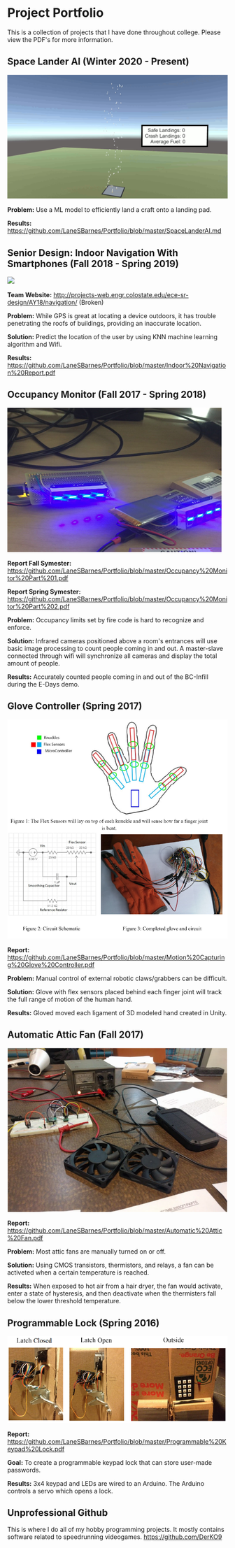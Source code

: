 # Project Portfolio
This is a collection of projects that I have done throughout college. Please view the PDF's for more information.

## Space Lander AI (Winter 2020 - Present)
![_](Pictures/Result4.gif)

**Problem:** Use a ML model to efficiently land a craft onto a landing pad.

**Results:** https://github.com/LaneSBarnes/Portfolio/blob/master/SpaceLanderAI.md

## Senior Design: Indoor Navigation With Smartphones (Fall 2018 - Spring 2019)
![ ](https://github.com/LaneSBarnes/Portfolio/blob/master/Pictures/RoverTurningCorner.gif)

**Team Website:** http://projects-web.engr.colostate.edu/ece-sr-design/AY18/navigation/ (Broken)

**Problem:** While GPS is great at locating a device outdoors, it has trouble penetrating the roofs of buildings, providing an inaccurate location.

**Solution:** Predict the location of the user by using KNN machine learning algorithm and Wifi.

**Results:** https://github.com/LaneSBarnes/Portfolio/blob/master/Indoor%20Navigation%20Report.pdf


## Occupancy Monitor (Fall 2017 - Spring 2018)

![ ](https://github.com/LaneSBarnes/Portfolio/blob/master/Pictures/OccupancyMonitorDevices.png)

**Report Fall Symester:** https://github.com/LaneSBarnes/Portfolio/blob/master/Occupancy%20Monitor%20Part%201.pdf

**Report Spring Symester:** https://github.com/LaneSBarnes/Portfolio/blob/master/Occupancy%20Monitor%20Part%202.pdf

**Problem:** Occupancy limits set by fire code is hard to recognize and enforce.

**Solution:** Infrared cameras positioned above a room's entrances will use basic image processing to count people coming in and out. A master-slave connected through wifi will synchronize all cameras and display the total amount of people.

**Results:** Accurately counted people coming in and out of the BC-Infill during the E-Days demo.


## Glove Controller (Spring 2017)

![ ](https://github.com/LaneSBarnes/Portfolio/blob/master/Pictures/GloveFigures.png)

**Report:** https://github.com/LaneSBarnes/Portfolio/blob/master/Motion%20Capturing%20Glove%20Controller.pdf

**Problem:** Manual control of external robotic claws/grabbers can be difficult.

**Solution:** Glove with flex sensors placed behind each finger joint will track the full range of motion of the human hand.

**Results:** Gloved moved each ligament of 3D modeled hand created in Unity.


## Automatic Attic Fan (Fall 2017)

![ ](https://github.com/LaneSBarnes/Portfolio/blob/master/Pictures/AtticFan.PNG)

**Report:** https://github.com/LaneSBarnes/Portfolio/blob/master/Automatic%20Attic%20Fan.pdf

**Problem:** Most attic fans are manually turned on or off.

**Solution:** Using CMOS transistors, thermistors, and relays, a fan can be activeted when a certain temperature is reached.

**Results:** When exposed to hot air from a hair dryer, the fan would activate, enter a state of hysteresis, and then deactivate when the thermisters fall below the lower threshold temperature.


## Programmable Lock (Spring 2016)

![ ](https://github.com/LaneSBarnes/Portfolio/blob/master/Pictures/ProgrammableLockFigures.png)

**Report:** https://github.com/LaneSBarnes/Portfolio/blob/master/Programmable%20Keypad%20Lock.pdf

**Goal:** To create a programmable keypad lock that can store user-made passwords.

**Results:** 3x4 keypad and LEDs are wired to an Arduino. The Arduino controls a servo which opens a lock.


## Unprofessional Github

This is where I do all of my hobby programming projects. It mostly contains software related to speedrunning videogames.
https://github.com/DerKO9

